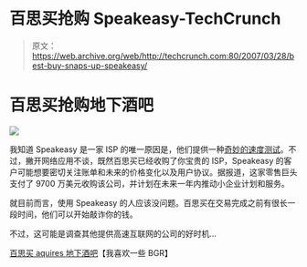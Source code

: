 # 百思买抢购 Speakeasy-TechCrunch

> 原文：<https://web.archive.org/web/http://techcrunch.com:80/2007/03/28/best-buy-snaps-up-speakeasy/>

# 百思买抢购地下酒吧

![](img/6b12fbb1f7c6ae974c9812391a683e84.png)

我知道 Speakeasy 是一家 ISP 的唯一原因是，他们提供一种[奇妙的速度测试](https://web.archive.org/web/20210119092848/http://www.speakeasy.net/speedtest/)。不过，撇开网络应用不谈，既然百思买已经收购了你宝贵的 ISP，Speakeasy 的客户可能想要密切关注账单和未来的价格变化以及用户协议。据报道，这家零售巨头支付了 9700 万美元收购该公司，并计划在未来一年内推动小企业计划和服务。

就目前而言，使用 Speakeasy 的人应该没问题。百思买在交易完成之前有很长一段时间，他们可以开始敲诈你的钱。

不过，这可能是调查其他提供高速互联网的公司的好时机…

[百思买 aquires 地下酒吧](https://web.archive.org/web/20210119092848/http://www.boygeniusreport.com/2007/03/28/best-buy-aquires-speakeasy/)【我喜欢一些 BGR】